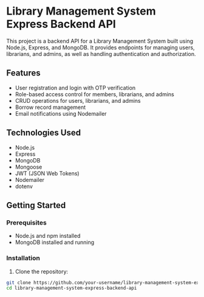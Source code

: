 # Library Management System Express Backend API

This project is a backend API for a Library Management System built using Node.js, Express, and MongoDB. It provides endpoints for managing users, librarians, and admins, as well as handling authentication and authorization.

## Features

- User registration and login with OTP verification
- Role-based access control for members, librarians, and admins
- CRUD operations for users, librarians, and admins
- Borrow record management
- Email notifications using Nodemailer

## Technologies Used

- Node.js
- Express
- MongoDB
- Mongoose
- JWT (JSON Web Tokens)
- Nodemailer
- dotenv

## Getting Started

### Prerequisites

- Node.js and npm installed
- MongoDB installed and running

### Installation

1. Clone the repository:

```bash
git clone https://github.com/your-username/library-management-system-express-backend-api.git
cd library-management-system-express-backend-api